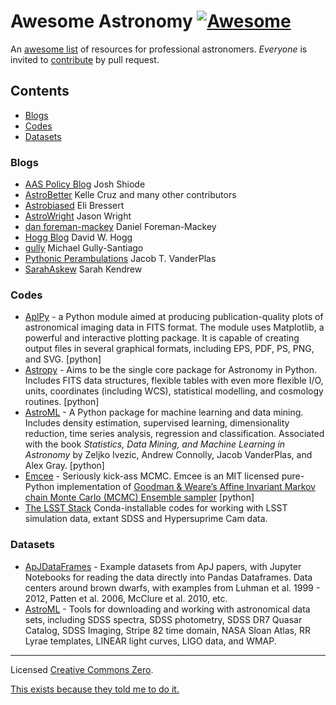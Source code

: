 # Awesome Astronomy [![Awesome](https://cdn.rawgit.com/sindresorhus/awesome/d7305f38d29fed78fa85652e3a63e154dd8e8829/media/badge.svg)](https://github.com/sindresorhus/awesome)

An [awesome list](https://github.com/sindresorhus/awesome) of resources for professional astronomers.  *Everyone* is invited to [contribute](CONTRIBUTING.md) by pull request.

## Contents

- [Blogs](#blogs)
- [Codes](#codes)
- [Datasets](#datsets)


### Blogs

- [AAS Policy Blog](http://aas.org/policy/policy-blog) Josh Shiode
- [AstroBetter](http://www.astrobetter.com/) Kelle Cruz and many other contributors
- [Astrobiased](http://www.astrobiased.com/) Eli Bressert
- [AstroWright](http://sites.psu.edu/astrowright/) Jason Wright
- [dan foreman-mackey](http://dan.iel.fm/posts/) Daniel Foreman-Mackey
- [Hogg Blog](http://hoggresearch.blogspot.com/) David W. Hogg
- [gully](http://gully.github.io/blog/) Michael Gully-Santiago
- [Pythonic Perambulations](https://jakevdp.github.io/) Jacob T. VanderPlas
- [SarahAskew](http://sarahaskew.net/) Sarah Kendrew

### Codes


- [AplPy](http://aplpy.github.io) - a Python module aimed at producing publication-quality plots of astronomical imaging data in FITS format. The module uses Matplotlib, a powerful and interactive plotting package. It is capable of creating output files in several graphical formats, including EPS, PDF, PS, PNG, and SVG. [python]
- [Astropy](http://astropy.org) - Aims to be the single core package for Astronomy in Python. Includes FITS data structures, flexible tables with even more flexible I/O, units, coordinates (including WCS), statistical modelling, and cosmology routines. [python]
- [AstroML](http://www.astroml.org) - A Python package for machine learning and data mining. Includes density estimation, supervised learning, dimensionality reduction, time series analysis, regression and classification. Associated with the book *Statistics, Data Mining, and Machine Learning in Astronomy* by Zeljko Ivezic, Andrew Connolly, Jacob VanderPlas, and Alex Gray. [python]
- [Emcee](http://dan.iel.fm/emcee/current/) - Seriously kick-ass MCMC. Emcee is an MIT licensed pure-Python implementation of [Goodman & Weare’s Affine Invariant Markov chain Monte Carlo (MCMC) Ensemble sampler](http://msp.berkeley.edu/camcos/2010/5-1/p04.xhtml) [python]
- [The LSST Stack](https://confluence.lsstcorp.org/display/LSWUG/Using+the+LSST+Stack) Conda-installable codes for working with LSST simulation data, extant SDSS and Hypersuprime Cam data.



### Datasets

- [ApJDataFrames](https://github.com/BrownDwarf/ApJdataFrames) - Example datasets from ApJ papers, with Jupyter Notebooks for reading the data directly into Pandas Dataframes.  Data centers around brown dwarfs, with examples from Luhman et al. 1999 - 2012, Patten et al. 2006, McClure et al. 2010, etc.
- [AstroML](http://www.astroml.org/user_guide/datasets.html) - Tools for downloading and working with astronomical data sets, including SDSS spectra, SDSS photometry, SDSS DR7 Quasar Catalog, SDSS Imaging, Stripe 82 time domain, NASA Sloan Atlas, RR Lyrae templates, LINEAR light curves, LIGO data, and WMAP.


****

Licensed [Creative Commons Zero](LICENSE).

[This exists because they told me to do it.](https://twitter.com/exoplaneteer/status/600452917779308544)
